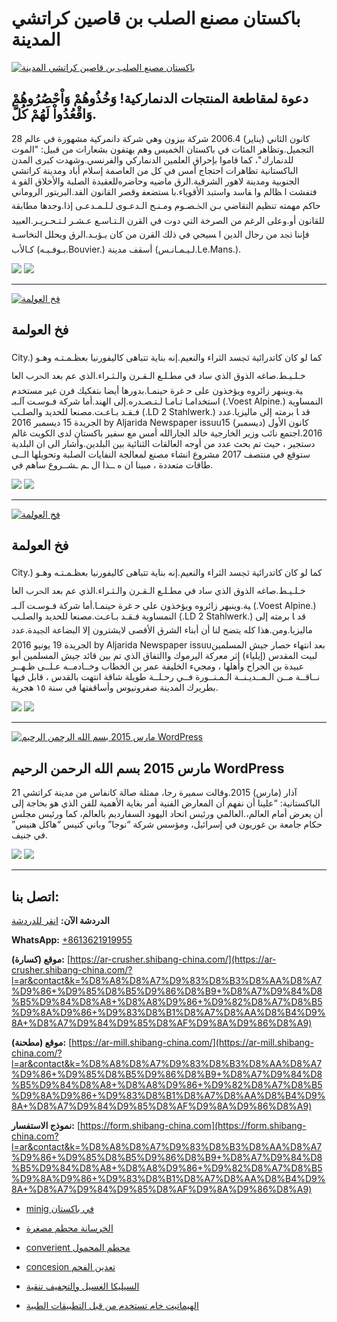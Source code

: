 # باكستان مصنع الصلب بن قاصين كراتشي المدينة

<a href="https://swt.shibang-china.com/?l=ar&img&k=%D8%A8%D8%A7%D9%83%D8%B3%D8%AA%D8%A7%D9%86+%D9%85%D8%B5%D9%86%D8%B9+%D8%A7%D9%84%D8%B5%D9%84%D8%A8+%D8%A8%D9%86+%D9%82%D8%A7%D8%B5%D9%8A%D9%86+%D9%83%D8%B1%D8%A7%D8%AA%D8%B4%D9%8A+%D8%A7%D9%84%D9%85%D8%AF%D9%8A%D9%86%D8%A9" target="_blank">![باكستان مصنع الصلب بن قاصين كراتشي المدينة](http://static.shibang-china.com/all-800x300/1128.jpg)</a>

## دعوة لمقاطعة المنتجات الدنماركية! وَخُذُوهُمْ وَاْحْصُرُوهُمْ وَاقْعُدُواْ لَهُمْ كُلَّ.
28 كانون الثاني (يناير) 2006.4 شركة بيزون وهي شركة دانمركية مشهورة في عالم التجميل.وتظاهر المئات في باكستان الخميس وهم يهتفون بشعارات من قبيل: &quot;الموت للدنمارك&quot;، كما قاموا بإحراق العلمين الدنماركي والفرنسي.وشهدت كبرى المدن الباكستانية تظاهرات احتجاج أمس في كل من العاصمة إسلام أباد ومدينة كراتشي الجنوبية ومدينة لاهور الشرقية.الرق ماضيه وحاضرهﻟﻠﻌﻘﻴﺪة اﻟﺼﻠﺒﺔ واﻷﺧﻼق اﻟﻘﻮ ﺔ ﻓﺘﻔﺸﺖ ا ﻈﺎﻟﻢ وا ﻔﺎﺳﺪ واﺳﺘﺒﺪ اﻷﻗﻮﻳﺎء.ﺑﺎ ﺴﺘﻀﻌﻔ وﻗﺼﺮ اﻟﻘﺎﻧﻮن اﻟﻘﺪ.اﻟﺒﺮﻳﺘﻮر اﻟﺮوﻣﺎﻧﻲ ﺣﺎﻛﻢ ﻣﻬﻤﺘﻪ ﺗﻨﻈﻴﻢ اﻟﺘﻘﺎﺿﻲ ﺑـﻦ اﳋـﺼـﻮم وﻣـﻨـﺢ اﻟـﺪﻋـﻮى ﻟـﻠـﻤـﺪﻋـﻰ إذا.وﺟﺪﻫﺎ ﻣﻄﺎﺑﻘﺔ ﻟﻠﻘﺎﻧﻮن أو.وﻋﻠﻰ اﻟﺮﻏﻢ ﻣﻦ اﻟﺼﺮﺧﺔ اﻟﺘﻲ دوت ﻓﻲ اﻟﻘﺮن اﻟـﺘـﺎﺳـﻊ ﻋـﺸـﺮ ﻟـﺘـﺤـﺮﻳـﺮ.اﻟﻌﺒﻴﺪ ﻓﺈﻧﻨﺎ ﳒﺪ ﻣﻦ رﺟﺎل اﻟﺪﻳﻦ ا ﺴﻴﺤﻲ ﻓﻲ ذﻟﻚ اﻟﻘﺮن ﻣﻦ ﻛﺎن ﻳـﺆﺑـﺪ.اﻟﺮق وﻳﺤﻠﻞ اﻟﻨﺨﺎﺳـﺔ ﻛـﺎﻷب (ﺑـﻮﻓـﻴـﻪ.Bouvier.) أﺳﻘﻒ ﻣﺪﻳﻨﺔ (ﻟـﻴـﻤـﺎﻧـﺲ.Le.Mans.).


<a href="https://whatsapp.shibangsoft.com/WhatsApp.php" target="_blank" title="WhatsApp">![](http://static.shibang-china.com/icon/whatsapp.png)</a> <a href="https://swt.shibang-china.com/?l=ar&icon&k=%D8%A8%D8%A7%D9%83%D8%B3%D8%AA%D8%A7%D9%86+%D9%85%D8%B5%D9%86%D8%B9+%D8%A7%D9%84%D8%B5%D9%84%D8%A8+%D8%A8%D9%86+%D9%82%D8%A7%D8%B5%D9%8A%D9%86+%D9%83%D8%B1%D8%A7%D8%AA%D8%B4%D9%8A+%D8%A7%D9%84%D9%85%D8%AF%D9%8A%D9%86%D8%A9" target="_blank">![](http://static.shibang-china.com/icon/chat-ar.png)</a>

---

<a href="https://swt.shibang-china.com/?l=ar&img&k=%D8%A8%D8%A7%D9%83%D8%B3%D8%AA%D8%A7%D9%86+%D9%85%D8%B5%D9%86%D8%B9+%D8%A7%D9%84%D8%B5%D9%84%D8%A8+%D8%A8%D9%86+%D9%82%D8%A7%D8%B5%D9%8A%D9%86+%D9%83%D8%B1%D8%A7%D8%AA%D8%B4%D9%8A+%D8%A7%D9%84%D9%85%D8%AF%D9%8A%D9%86%D8%A9" target="_blank">![فخ العولمة](http://static.shibang-china.com/all-800x300/1236.jpg)</a>

## فخ العولمة
City.) ﻛﻤﺎ ﻟﻮ ﻛﺎن ﻛﺎﺗﺪراﺋﻴﺔ ﲡﺴﺪ اﻟﺜﺮاء واﻟﻨﻌﻴﻢ.إﻧﻪ ﺑﻨﺎﻳﺔ ﺗﺘﺒﺎﻫﻰ ﻛﺎﻟﻴﻔﻮرﻧﻴﺎ ﺑﻌﻈـﻤـﺘـﻪ وﻫـﻮ ﺧـﻠـﻴـﻂ.ﺻﺎﻏﻪ اﻟﺬوق اﻟﺬي ﺳﺎد ﻓﻲ ﻣﻄـﻠـﻊ اﻟـﻘـﺮن واﻟـﺜـﺮاء.اﻟﺬي ﻋﻢ ﺑﻌﺪ اﳊﺮب اﻟﻌﺎ ﻴﺔ.وﻳﻨﺒﻬﺮ زاﺋﺮوه وﻳﺆﺧﺬون ﻋﻠﻰ ﺣ ﻏﺮة ﺣﻴﻨﻤـﺎ.ﺑﺪورﻫﺎ أﻳﻀﺎ ﺑﺘﻔﻜﻴﻚ ﻓﺮن ﻏﻴﺮ ﻣﺴﺘﺨﺪم اﺳﺘﺨﺪاﻣـﺎ ﺗـﺎﻣـﺎ ﻟـﺘـﺼـﺪره.إﻟﻰ اﻟﻬﻨﺪ.أﻣﺎ ﺷﺮﻛﺔ ﻓـﻮﺳـﺖ آﻟـﺒـ (.Voest Alpine.) اﻟﻨﻤﺴﺎوﻳﺔ ﻓـﻘـﺪ ﺑـﺎﻋـﺖ.ﻣﺼﻨﻌﺎ ﻟﻠﺤﺪﻳﺪ واﻟﺼﻠـﺐ (.LD 2 Stahlwerk.) ﻗﺪ ﺎ ﺑﺮﻣﺘﻪ إﻟﻰ ﻣﺎﻟﻴﺰﻳﺎ.عدد الجريدة 15 ديسمبر 2016 by Aljarida Newspaper issuu15 كانون الأول (ديسمبر) 2016.اجتمع نائب وزير الخارجية خالد الجارالله أمس مع سفير باكستان لدى الكويت غالم دستجير ، حيث تم بحث عدد من أوجه العالقات الثنائية بين البلدين‪‬.وأشار الى ان البلدية ستوقع في منتصف 2017 مشروع انشاء مصنع لمعالجة النفايات الصلبة وتحويلها الــى طاقات متعددة ، مبينا ان ه ــذا ال ـم ـشــروع ساهم في.


<a href="https://whatsapp.shibangsoft.com/WhatsApp.php" target="_blank" title="WhatsApp">![](http://static.shibang-china.com/icon/whatsapp.png)</a> <a href="https://swt.shibang-china.com/?l=ar&icon&k=%D8%A8%D8%A7%D9%83%D8%B3%D8%AA%D8%A7%D9%86+%D9%85%D8%B5%D9%86%D8%B9+%D8%A7%D9%84%D8%B5%D9%84%D8%A8+%D8%A8%D9%86+%D9%82%D8%A7%D8%B5%D9%8A%D9%86+%D9%83%D8%B1%D8%A7%D8%AA%D8%B4%D9%8A+%D8%A7%D9%84%D9%85%D8%AF%D9%8A%D9%86%D8%A9" target="_blank">![](http://static.shibang-china.com/icon/chat-ar.png)</a>

---

<a href="https://swt.shibang-china.com/?l=ar&img&k=%D8%A8%D8%A7%D9%83%D8%B3%D8%AA%D8%A7%D9%86+%D9%85%D8%B5%D9%86%D8%B9+%D8%A7%D9%84%D8%B5%D9%84%D8%A8+%D8%A8%D9%86+%D9%82%D8%A7%D8%B5%D9%8A%D9%86+%D9%83%D8%B1%D8%A7%D8%AA%D8%B4%D9%8A+%D8%A7%D9%84%D9%85%D8%AF%D9%8A%D9%86%D8%A9" target="_blank">![فخ العولمة](http://static.shibang-china.com/all-800x300/1330.jpg)</a>

## فخ العولمة
City.) ﻛﻤﺎ ﻟﻮ ﻛﺎن ﻛﺎﺗﺪراﺋﻴﺔ ﲡﺴﺪ اﻟﺜﺮاء واﻟﻨﻌﻴﻢ.إﻧﻪ ﺑﻨﺎﻳﺔ ﺗﺘﺒﺎﻫﻰ ﻛﺎﻟﻴﻔﻮرﻧﻴﺎ ﺑﻌﻈـﻤـﺘـﻪ وﻫـﻮ ﺧـﻠـﻴـﻂ.ﺻﺎﻏﻪ اﻟﺬوق اﻟﺬي ﺳﺎد ﻓﻲ ﻣﻄـﻠـﻊ اﻟـﻘـﺮن واﻟـﺜـﺮاء.اﻟﺬي ﻋﻢ ﺑﻌﺪ اﳊﺮب اﻟﻌﺎ ﻴﺔ.وﻳﻨﺒﻬﺮ زاﺋﺮوه وﻳﺆﺧﺬون ﻋﻠﻰ ﺣ ﻏﺮة ﺣﻴﻨﻤـﺎ.أﻣﺎ ﺷﺮﻛﺔ ﻓـﻮﺳـﺖ آﻟـﺒـ (.Voest Alpine.) اﻟﻨﻤﺴﺎوﻳﺔ ﻓـﻘـﺪ ﺑـﺎﻋـﺖ.ﻣﺼﻨﻌﺎ ﻟﻠﺤﺪﻳﺪ واﻟﺼﻠـﺐ (.LD 2 Stahlwerk.) ﻗﺪ ﺎ ﺑﺮﻣﺘﻪ إﻟﻰ ﻣﺎﻟﻴﺰﻳﺎ.وﻣﻦ.ﻫﺬا ﻛﻠﻪ ﻳﺘﻀﺢ ﻟﻨﺎ أن أﺑﻨﺎء اﻟﺸﺮق اﻷﻗﺼﻰ ﻻﻳﺸﺘﺮون إﻻ اﻟﺒﻀﺎﻋﺔ اﳉﻴﺪة.عدد الجريدة 19 يونيو 2016 by Aljarida Newspaper issuuبعد انتهاء حصار جيش المسلمين لبيت المقدس (إيلياء) إثر معركة اليرموك واالتفاق الذي تم بين قائد جيش المسلمين أبو عبيدة بن الجراح وأهلها ، ومجيء الخليفة عمر بن الخطاب وخــادمــه عـلــى ظـهــر نــاقــة مــن الـمــديـنــة الـمـنــورة فــي رحـلــة طويلة شاقة انتهت بالقدس ، قابل فيها بطريرك المدينة صفرونيوس وأساقفتها في سنة ١٥ هجرية.


<a href="https://whatsapp.shibangsoft.com/WhatsApp.php" target="_blank" title="WhatsApp">![](http://static.shibang-china.com/icon/whatsapp.png)</a> <a href="https://swt.shibang-china.com/?l=ar&icon&k=%D8%A8%D8%A7%D9%83%D8%B3%D8%AA%D8%A7%D9%86+%D9%85%D8%B5%D9%86%D8%B9+%D8%A7%D9%84%D8%B5%D9%84%D8%A8+%D8%A8%D9%86+%D9%82%D8%A7%D8%B5%D9%8A%D9%86+%D9%83%D8%B1%D8%A7%D8%AA%D8%B4%D9%8A+%D8%A7%D9%84%D9%85%D8%AF%D9%8A%D9%86%D8%A9" target="_blank">![](http://static.shibang-china.com/icon/chat-ar.png)</a>

---

<a href="https://swt.shibang-china.com/?l=ar&img&k=%D8%A8%D8%A7%D9%83%D8%B3%D8%AA%D8%A7%D9%86+%D9%85%D8%B5%D9%86%D8%B9+%D8%A7%D9%84%D8%B5%D9%84%D8%A8+%D8%A8%D9%86+%D9%82%D8%A7%D8%B5%D9%8A%D9%86+%D9%83%D8%B1%D8%A7%D8%AA%D8%B4%D9%8A+%D8%A7%D9%84%D9%85%D8%AF%D9%8A%D9%86%D8%A9" target="_blank">![مارس 2015 بسم الله الرحمن الرحيم WordPress](http://static.shibang-china.com/all-800x300/1518.jpg)</a>

## مارس 2015 بسم الله الرحمن الرحيم WordPress
21 آذار (مارس) 2015.وقالت سميرة رجا، ممثلة صالة كانفاس من مدينة كراتشي الباكستانية: “علينا أن نفهم أن المعارض الفنية أمر بغاية الأهمية للفن الذي هو بحاجة إلى أن يعرض أمام العالم،.العالمي ورئيس اتحاد اليهود السفارديم بالعالم، كما ورئيس مجلس حكام جامعة بن غوريون في إسرائيل، ومؤسس شركة “نوجا” وباني كنيس “هاكل هنيس” في جنيف.

<a href="https://whatsapp.shibangsoft.com/WhatsApp.php" target="_blank" title="WhatsApp">![](http://static.shibang-china.com/icon/whatsapp.png)</a> <a href="https://swt.shibang-china.com/?l=ar&icon&k=%D8%A8%D8%A7%D9%83%D8%B3%D8%AA%D8%A7%D9%86+%D9%85%D8%B5%D9%86%D8%B9+%D8%A7%D9%84%D8%B5%D9%84%D8%A8+%D8%A8%D9%86+%D9%82%D8%A7%D8%B5%D9%8A%D9%86+%D9%83%D8%B1%D8%A7%D8%AA%D8%B4%D9%8A+%D8%A7%D9%84%D9%85%D8%AF%D9%8A%D9%86%D8%A9" target="_blank">![](http://static.shibang-china.com/icon/chat-ar.png)</a>

---
## اتصل بنا:

**الدردشة الآن:** [انقر للدردشة](https://swt.shibang-china.com?l=ar&contact&k=%D8%A8%D8%A7%D9%83%D8%B3%D8%AA%D8%A7%D9%86+%D9%85%D8%B5%D9%86%D8%B9+%D8%A7%D9%84%D8%B5%D9%84%D8%A8+%D8%A8%D9%86+%D9%82%D8%A7%D8%B5%D9%8A%D9%86+%D9%83%D8%B1%D8%A7%D8%AA%D8%B4%D9%8A+%D8%A7%D9%84%D9%85%D8%AF%D9%8A%D9%86%D8%A9)

**WhatsApp:**  [+8613621919955](https://whatsapp.shibangsoft.com/WhatsApp.php)

**موقع (كسارة):** [https://ar-crusher.shibang-china.com/](https://ar-crusher.shibang-china.com/?l=ar&contact&k=%D8%A8%D8%A7%D9%83%D8%B3%D8%AA%D8%A7%D9%86+%D9%85%D8%B5%D9%86%D8%B9+%D8%A7%D9%84%D8%B5%D9%84%D8%A8+%D8%A8%D9%86+%D9%82%D8%A7%D8%B5%D9%8A%D9%86+%D9%83%D8%B1%D8%A7%D8%AA%D8%B4%D9%8A+%D8%A7%D9%84%D9%85%D8%AF%D9%8A%D9%86%D8%A9)

**موقع (مطحنة):** [https://ar-mill.shibang-china.com/](https://ar-mill.shibang-china.com/?l=ar&contact&k=%D8%A8%D8%A7%D9%83%D8%B3%D8%AA%D8%A7%D9%86+%D9%85%D8%B5%D9%86%D8%B9+%D8%A7%D9%84%D8%B5%D9%84%D8%A8+%D8%A8%D9%86+%D9%82%D8%A7%D8%B5%D9%8A%D9%86+%D9%83%D8%B1%D8%A7%D8%AA%D8%B4%D9%8A+%D8%A7%D9%84%D9%85%D8%AF%D9%8A%D9%86%D8%A9)

**نموذج الاستفسار:** [https://form.shibang-china.com](https://form.shibang-china.com?l=ar&contact&k=%D8%A8%D8%A7%D9%83%D8%B3%D8%AA%D8%A7%D9%86+%D9%85%D8%B5%D9%86%D8%B9+%D8%A7%D9%84%D8%B5%D9%84%D8%A8+%D8%A8%D9%86+%D9%82%D8%A7%D8%B5%D9%8A%D9%86+%D9%83%D8%B1%D8%A7%D8%AA%D8%B4%D9%8A+%D8%A7%D9%84%D9%85%D8%AF%D9%8A%D9%86%D8%A9)

* [minig في باكستان](../28/minig%20%D9%81%D9%8A%20%D8%A8%D8%A7%D9%83%D8%B3%D8%AA%D8%A7%D9%86.md)

* [الخرسانة محطم مصغرة](../28/%D8%A7%D9%84%D8%AE%D8%B1%D8%B3%D8%A7%D9%86%D8%A9%20%D9%85%D8%AD%D8%B7%D9%85%20%D9%85%D8%B5%D8%BA%D8%B1%D8%A9.md)

* [converient محطم المحمول](../28/converient%20%D9%85%D8%AD%D8%B7%D9%85%20%D8%A7%D9%84%D9%85%D8%AD%D9%85%D9%88%D9%84.md)

* [concesion تعدين الفحم](../29/concesion%20%D8%AA%D8%B9%D8%AF%D9%8A%D9%86%20%D8%A7%D9%84%D9%81%D8%AD%D9%85.md)

* [السيليكا الغسيل والتجفيف تنقية](../29/%D8%A7%D9%84%D8%B3%D9%8A%D9%84%D9%8A%D9%83%D8%A7%20%D8%A7%D9%84%D8%BA%D8%B3%D9%8A%D9%84%20%D9%88%D8%A7%D9%84%D8%AA%D8%AC%D9%81%D9%8A%D9%81%20%D8%AA%D9%86%D9%82%D9%8A%D8%A9.md)

* [الهيماتيت خام تستخدم من قبل التطبيقات الطبية](../29/%D8%A7%D9%84%D9%87%D9%8A%D9%85%D8%A7%D8%AA%D9%8A%D8%AA%20%D8%AE%D8%A7%D9%85%20%D8%AA%D8%B3%D8%AA%D8%AE%D8%AF%D9%85%20%D9%85%D9%86%20%D9%82%D8%A8%D9%84%20%D8%A7%D9%84%D8%AA%D8%B7%D8%A8%D9%8A%D9%82%D8%A7%D8%AA%20%D8%A7%D9%84%D8%B7%D8%A8%D9%8A%D8%A9.md)